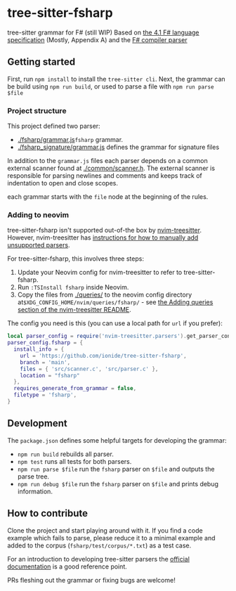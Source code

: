 # tree-sitter-fsharp

tree-sitter grammar for F# (still WIP)
Based on [the 4.1 F# language specification](https://fsharp.org/specs/language-spec/4.1/FSharpSpec-4.1-latest.pdf) (Mostly, Appendix A)
and the [F# compiler parser](https://github.com/dotnet/fsharp/blob/main/src/Compiler/pars.fsy)

## Getting started

First, run `npm install` to install the `tree-sitter cli`.
Next, the grammar can be build using `npm run build`, or used to parse a file with `npm run parse $file`

### Project structure

This project defined two parser:

- [./fsharp/grammar.js](./fsharp/grammar.js)`fsharp` grammar.
- [./fsharp_signature/grammar.js](./fsharp_signature/grammar.js) defines the grammar for signature files

In addition to the `grammar.js` files each parser depends on a common external scanner found at [./common/scanner.h](./common/scanner.h).
The external scanner is responsible for parsing newlines and comments and keeps track of indentation to open and close scopes.

each grammar starts with the `file` node at the beginning of the rules.

### Adding to neovim

tree-sitter-fsharp isn't supported out-of-the box by [nvim-treesitter](https://github.com/nvim-treesitter/nvim-treesitter).
However, nvim-treesitter has [instructions for how to manually add unsupported parsers](https://github.com/nvim-treesitter/nvim-treesitter?tab=readme-ov-file#adding-parsers).

For tree-sitter-fsharp, this involves three steps:

1. Update your Neovim config for nvim-treesitter to refer to tree-sitter-fsharp.
2. Run `:TSInstall fsharp` inside Neovim.
3. Copy the files from [./queries/](./queries) to the neovim config directory at`$XDG_CONFIG_HOME/nvim/queries/fsharp/` - see [the Adding queries section of the nvim-treesitter README](https://github.com/nvim-treesitter/nvim-treesitter?tab=readme-ov-file#adding-queries).

The config you need is this (you can use a local path for `url` if you prefer):

```lua
local parser_config = require('nvim-treesitter.parsers').get_parser_configs()
parser_config.fsharp = {
  install_info = {
    url = 'https://github.com/ionide/tree-sitter-fsharp',
    branch = 'main',
    files = { 'src/scanner.c', 'src/parser.c' },
    location = "fsharp"
  },
  requires_generate_from_grammar = false,
  filetype = 'fsharp',
}
```

## Development

The `package.json` defines some helpful targets for developing the grammar:

- `npm run build` rebuilds all parser.
- `npm test` runs all tests for both parsers.
- `npm run parse $file` run the `fsharp` parser on `$file` and outputs the parse tree.
- `npm run debug $file` run the `fsharp` parser on `$file` and prints debug information.

## How to contribute

Clone the project and start playing around with it.
If you find a code example which fails to parse, please reduce it to a minimal example and added to the corpus (`fsharp/test/corpus/*.txt`) as a test case.

For an introduction to developing tree-sitter parsers the [official documentation](https://tree-sitter.github.io/tree-sitter/creating-parsers) is a good reference point.

PRs fleshing out the grammar or fixing bugs are welcome!
